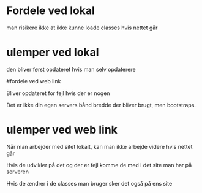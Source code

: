 # Fordele ved lokal

man risikere ikke at ikke kunne loade classes hvis nettet går

# ulemper ved lokal

den bliver først opdateret hvis man selv opdaterere

#fordele ved web link

Bliver opdateret for fejl hvis der er nogen

Det er ikke din egen servers bånd bredde der bliver brugt, men bootstraps.

# ulemper ved web link

Når man arbejder med sitet lokalt, kan man ikke arbejde videre hvis nettet går

Hvis de udvikler på det og der er fejl komme de med i det site man har på serveren

Hvis de ændrer i de classes man bruger sker det også på ens site